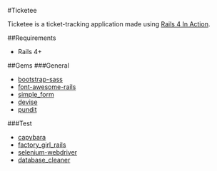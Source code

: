 #Ticketee

Ticketee is a ticket-tracking application made using [Rails 4 In Action](https://www.manning.com/books/rails-4-in-action).

##Requirements
* Rails 4+

##Gems
###General
* [bootstrap-sass](https://github.com/twbs/bootstrap-sass)
* [font-awesome-rails](https://github.com/bokmann/font-awesome-rails)
* [simple_form](https://github.com/plataformatec/simple_form)
* [devise](https://github.com/plataformatec/devise)
* [pundit](https://github.com/elabs/pundit)

###Test
* [capybara](https://github.com/jnicklas/capybara)
* [factory_girl_rails](https://github.com/thoughtbot/factory_girl_rails)
* [selenium-webdriver](https://github.com/vertis/selenium-webdriver)
* [database_cleaner](https://github.com/DatabaseCleaner/database_cleaner)